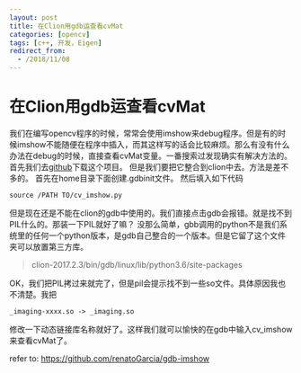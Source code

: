 ```yaml
---
layout: post
title: 在Clion用gdb运查看cvMat
categories: [opencv]
tags: [c++, 开发，Eigen]
redirect_from:
  - /2018/11/08
---
```

# 在Clion用gdb运查看cvMat
我们在编写opencv程序的时候，常常会使用imshow来debug程序。但是有的时候imshow不能随便在程序中插入，而其这样写的话会比较麻烦。那么有没有什么办法在debug的时候，直接查看cvMat变量。一番搜索过发现确实有解决方法的。
首先我们去[github](https://github.com/renatoGarcia/gdb-imshow)下载这个项目。
但是我们要把它整合到clion中去。方法是差不多的。
首先在home目录下面创建.gdbinit文件。
然后填入如下代码
```
source /PATH TO/cv_imshow.py
```
但是现在还是不能在clion的gdb中使用的。我们直接点击gdb会报错。就是找不到PIL什么的。那装一下PIL就好了嘛？
没那么简单，gbb调用的python不是我们系统里的任何一个python版本，是gdb自己整合的一个版本。但是它留了这个文件夹可以放置第三方库。
> clion-2017.2.3/bin/gdb/linux/lib/python3.6/site-packages

OK，我们把PIL拷过来就完了，但是pil会提示找不到一些so文件。具体原因我也不清楚。我把
```
_imaging-xxxx.so -> _imaging.so 

```
修改一下动态链接库名称就好了。这样我们就可以愉快的在gdb中输入cv_imshow来查看cvMat了。

refer to:
https://github.com/renatoGarcia/gdb-imshow
